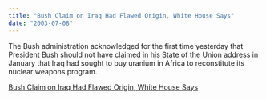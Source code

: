 ```yaml
---
title: "Bush Claim on Iraq Had Flawed Origin, White House Says"
date: "2003-07-08"
---
```


The Bush administration acknowledged for the first time yesterday that President Bush should not have claimed in his State of the Union address in January that Iraq had sought to buy uranium in Africa to reconstitute its nuclear weapons program.   

  
[Bush Claim on Iraq Had Flawed Origin, White House Says](https://www.nytimes.com/2003/07/08/international/worldspecial/08PREX.html)
